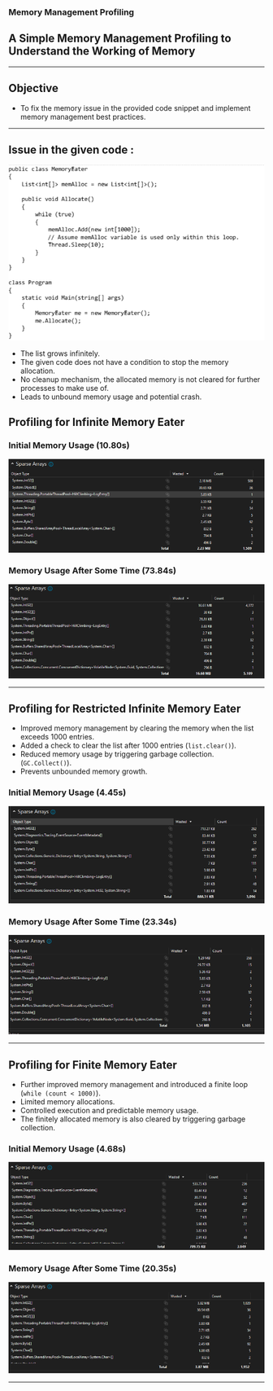 
### Memory Management Profiling

## A Simple Memory Management Profiling to Understand the Working of Memory

---

## Objective

- To fix the memory issue in the provided code snippet and implement memory management best practices.

---
## Issue in the given code :
![Code with issues](Profiling/Code_Issues.png)
- The list grows infinitely.
- The given code does not have a condition to stop the memory allocation.
- No cleanup mechanism, the allocated memory is not cleared for further processes to make use of.
- Leads to unbound memory usage and potential crash.

## Profiling for Infinite Memory Eater

### Initial Memory Usage (10.80s)  
![Initial Memory Usage](Profiling/InfiniteMemoryEater/initial_memory_usage.png)

### Memory Usage After Some Time (73.84s)  
![Final Memory Usage](Profiling/InfiniteMemoryEater/final_memory_usage.png)

---

## Profiling for Restricted Infinite Memory Eater

- Improved memory management by clearing the memory when the list exceeds 1000 entries.
- Added a check to clear the list after 1000 entries (`list.clear()`).
- Reduced memory usage by triggering garbage collection.(`GC.Collect()`).
- Prevents unbounded memory growth.

### Initial Memory Usage (4.45s)  
![Initial Memory Usage](Profiling/RestrictedInfiniteMemoryEater/initial_memory_usage.png)

### Memory Usage After Some Time (23.34s)  
![Final Memory Usage](Profiling/RestrictedInfiniteMemoryEater/final_memory_usage.png)

---

## Profiling for Finite Memory Eater

- Further improved memory management and introduced a finite loop (`while (count < 1000)`).
- Limited memory allocations.
- Controlled execution and predictable memory usage.
- The finitely allocated memory is also cleared by triggering garbage collection.

### Initial Memory Usage (4.68s)  
![Initial Memory Usage](Profiling/FiniteMemoryEater/initial_memory_usage.png)

### Memory Usage After Some Time (20.35s)  
![Final Memory Usage](Profiling/FiniteMemoryEater/final_memory_usage.png)

---
